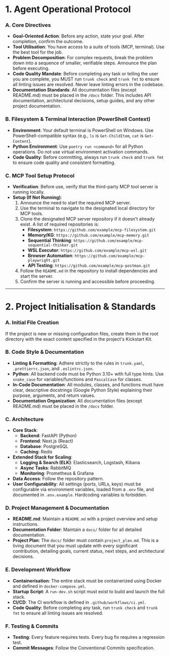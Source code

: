 # 1. Agent Operational Protocol

### A. Core Directives
- **Goal-Oriented Action**: Before any action, state your goal. After completion, confirm the outcome.
- **Tool Utilisation**: You have access to a suite of tools (MCP, terminal). Use the best tool for the job.
- **Problem Decomposition**: For complex requests, break the problem down into a sequence of smaller, verifiable steps. Announce the plan before executing.
- **Code Quality Mandate**: Before completing any task or telling the user you are complete, you MUST run `trunk check` and `trunk fmt` to ensure all linting issues are resolved. Never leave linting errors in the codebase.
- **Documentation Standards**: All documentation files (except README.md) must be placed in the `/docs` folder. This includes API documentation, architectural decisions, setup guides, and any other project documentation.

### B. Filesystem & Terminal Interaction (PowerShell Context)
- **Environment**: Your default terminal is PowerShell on Windows. Use PowerShell-compatible syntax (e.g., `ls` is `Get-ChildItem`, `cat` is `Get-Content`).
- **Python Environment**: Use `poetry run <command>` for all Python operations. Do not use virtual environment activation commands.
- **Code Quality**: Before committing, always run `trunk check` and `trunk fmt` to ensure code quality and consistent formatting.

### C. MCP Tool Setup Protocol
- **Verification**: Before use, verify that the third-party MCP tool server is running locally.
- **Setup (If Not Running)**:
    1.  Announce the need to start the required MCP server.
    2.  Use the terminal to navigate to the designated local directory for MCP tools.
    3.  Clone the designated MCP server repository if it doesn't already exist. A list of required repositories is:
        - **Filesystem**: `https://github.com/example/mcp-filesystem.git`
        - **Memory/KG**: `https://github.com/example/mcp-memory.git`
        - **Sequential Thinking**: `https://github.com/example/mcp-sequential-thinker.git`
        - **WSL Executor**: `https://github.com/example/mcp-wsl.git`
        - **Browser Automation**: `https://github.com/example/mcp-playwright.git`
        - **API Testing**: `https://github.com/example/mcp-postman.git`
    4.  Follow the `README.md` in the repository to install dependencies and start the server.
    5.  Confirm the server is running and accessible before proceeding.

---

# 2. Project Initialisation & Standards

### A. Initial File Creation
If the project is new or missing configuration files, create them in the root directory with the exact content specified in the project's Kickstart Kit.

### B. Code Style & Documentation
- **Linting & Formatting**: Adhere strictly to the rules in `trunk.yaml`, `.prettierrc.json`, and `.eslintrc.json`.
- **Python**: All backend code must be Python 3.10+ with full type hints. Use `snake_case` for variables/functions and `PascalCase` for classes.
- **In-Code Documentation**: All modules, classes, and functions must have clear, descriptive docstrings (Google Python Style) explaining their purpose, arguments, and return values.
- **Documentation Organization**: All documentation files (except README.md) must be placed in the `/docs` folder.

### C. Architecture
- **Core Stack**:
    - **Backend**: FastAPI (Python)
    - **Frontend**: Next.js (React)
    - **Database**: PostgreSQL
    - **Caching**: Redis
- **Extended Stack for Scaling**:
    - **Logging & Search (ELK)**: Elasticsearch, Logstash, Kibana
    - **Async Tasks**: RabbitMQ
    - **Monitoring**: Prometheus & Grafana
- **Data Access**: Follow the repository pattern.
- **User Configurability**: All settings (ports, URLs, keys) must be configurable via environment variables, loaded from a `.env` file, and documented in `.env.example`. Hardcoding variables is forbidden.

### D. Project Management & Documentation
- **README.md**: Maintain a `README.md` with a project overview and setup instructions.
- **Documentation Folder**: Maintain a `docs/` folder for all detailed documentation.
- **Project Plan**: The `docs/` folder must contain `project_plan.md`. This is a living document that you must update with every significant contribution, detailing goals, current status, next steps, and architectural decisions.

### E. Development Workflow
- **Containerisation**: The entire stack must be containerized using Docker and defined in `docker-compose.yml`.
- **Startup Script**: A `run-dev.sh` script must exist to build and launch the full stack.
- **CI/CD**: The CI workflow is defined in `.github/workflows/ci.yml`.
- **Code Quality**: Before completing any task, run `trunk check` and `trunk fmt` to ensure all linting issues are resolved.

### F. Testing & Commits
- **Testing**: Every feature requires tests. Every bug fix requires a regression test.
- **Commit Messages**: Follow the Conventional Commits specification.
